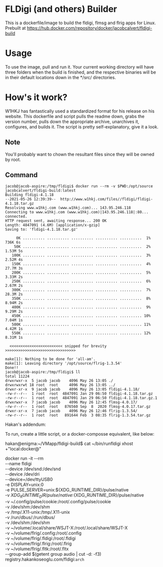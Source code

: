 # FLDigi (and others) Builder
This is a dockerfile/image to build the fldigi, flmsg and flrig apps for Linux. Prebuilt at https://hub.docker.com/repository/docker/jacobcalvert/fldigi-build 

# Usage 
To use the image, pull and run it. Your current working directory will have three folders when the build is finished, and the respective binaries will be in their default locations down in the */src/ directories.

# How's it work?
W1HKJ has fantastically used a standardized format for his release on his website. This dockerfile and script pulls the readme down, grabs the version number, pulls down the appropriate archive, unarchives it, configures, and builds it. The script is pretty self-explanatory, give it a look.  

## Note
You'll probably want to chown the resultant files since they will be owned by root. 

## Command
```
jacob@jacob-aspire:/tmp/fldigi$ docker run --rm -v $PWD:/opt/source jacobcalvert/fldigi-build:latest 
Building fldigi-4.1.18
--2021-05-26 12:39:39--  http://www.w1hkj.com/files//fldigi/fldigi-4.1.18.tar.gz
Resolving www.w1hkj.com (www.w1hkj.com)... 143.95.246.118
Connecting to www.w1hkj.com (www.w1hkj.com)|143.95.246.118|:80... connected.
HTTP request sent, awaiting response... 200 OK
Length: 4847091 (4.6M) [application/x-gzip]
Saving to: 'fldigi-4.1.18.tar.gz'

     0K .......... .......... .......... .......... ..........  1%  736K 6s
    50K .......... .......... .......... .......... ..........  2% 1.53M 5s
   100K .......... .......... .......... .......... ..........  3% 2.52M 4s
   150K .......... .......... .......... .......... ..........  4% 27.7M 3s
   200K .......... .......... .......... .......... ..........  5% 3.33M 2s
   250K .......... .......... .......... .......... ..........  6% 2.67M 2s
   300K .......... .......... .......... .......... ..........  7% 28.3M 2s
   350K .......... .......... .......... .......... ..........  8% 8.94M 2s
   400K .......... .......... .......... .......... ..........  9% 9.29M 2s
   450K .......... .......... .......... .......... .......... 10% 7.04M 1s
   500K .......... .......... .......... .......... .......... 11% 4.42M 1s
   550K .......... .......... .......... .......... .......... 12% 8.31M 1s

  <<<<<<<<<<<<<<<<<<<<<<<< snipped for brevity >>>>>>>>>>>>>>>>>>>>>>>>>>>>>>>>

make[1]: Nothing to be done for 'all-am'.
make[1]: Leaving directory '/opt/source/flrig-1.3.54'
Done!!
jacob@jacob-aspire:/tmp/fldigi$ ll
total 11224
drwxrwxr-x  5 jacob jacob    4096 May 26 13:05 ./
drwxrwxrwt 18 root  root     4096 May 26 13:05 ../
drwxr-xr-x  9 jacob jacob    4096 May 26 13:05 fldigi-4.1.18/
-rw-r--r--  1 root  root  4847091 Jan 29 06:50 fldigi-4.1.18.tar.gz
-rw-r--r--  1 root  root  4847091 Jan 29 06:50 fldigi-4.1.18.tar.gz.1
drwxrwxr-x  7 jacob jacob    4096 May 26 12:45 flmsg-4.0.17/
-rw-r--r--  1 root  root   876560 Sep  8  2020 flmsg-4.0.17.tar.gz
drwxr-xr-x  7 jacob jacob    4096 May 26 12:46 flrig-1.3.54/
-rw-r--r--  1 root  root   891644 Feb  3 08:35 flrig-1.3.54.tar.gz

```



Hakan's addendum:

To run, create a little script, or a docker-composse equivalent, like below:

hakan@enigma:~/VMapp/fldigi-build$ cat ~/bin/runfldigi 
xhost +"local:docker@"

docker run -it --rm \
--name fldigi \
--device /dev/snd:/dev/snd \
--device /dev/dri \
--device=/dev/ttyUSB0 \
-e DISPLAY=unix:0 \
-e PULSE_SERVER=unix:${XDG_RUNTIME_DIR}/pulse/native \
-v ${XDG_RUNTIME_DIR}/pulse/native:${XDG_RUNTIME_DIR}/pulse/native \
-v ~/.config/pulse/cookie:/root/.config/pulse/cookie \
-v /dev/shm:/dev/shm \
-v /tmp/.X11-unix:/tmp/.X11-unix \
-v /run/dbus/:/run/dbus/ \
-v /dev/shm:/dev/shm \
-v ~/volume/.local/share/WSJT-X:/root/.local/share/WSJT-X \
-v ~/volume/flrig/.config:/root/.config \
-v ~/volume/flrig/.fldigi:/root/.fldigi \
-v ~/volume/flrig/.flrig:/root/.flrig \
-v ~/volume/flrig/.fltk:/root/.fltx \
--group-add $(getent group audio | cut -d: -f3) \
registry.hakankoseoglu.com/fldigi:`arch`


